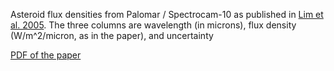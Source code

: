 Asteroid flux densities from Palomar / Spectrocam-10 as published in 
<a href="https://ui.adsabs.harvard.edu/abs/2005Icar..173..385L/abstract">Lim et al. 2005</a>. The three columns are wavelength (in microns), flux density (W/m^2/micron, as in the paper), and uncertainty

<a href="./I08746-MS-di-revised20041115.pdf">PDF of the paper</a>
